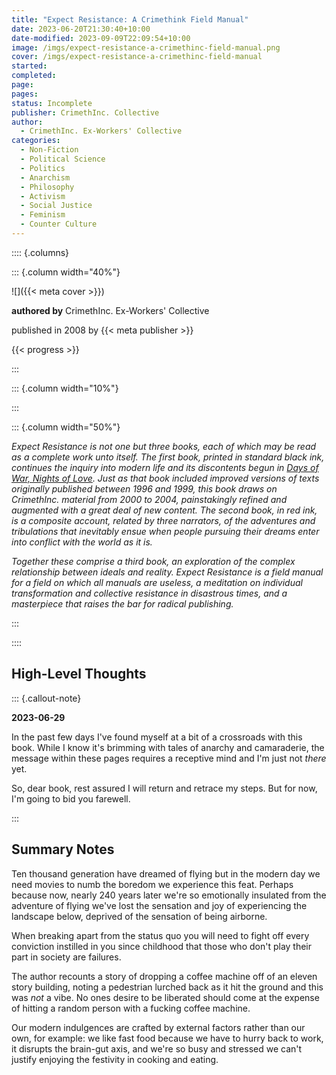 ```yaml
---
title: "Expect Resistance: A Crimethink Field Manual"
date: 2023-06-20T21:30:40+10:00
date-modified: 2023-09-09T22:09:54+10:00
image: /imgs/expect-resistance-a-crimethinc-field-manual.png
cover: /imgs/expect-resistance-a-crimethinc-field-manual
started: 
completed: 
page:
pages:
status: Incomplete
publisher: CrimethInc. Collective
author:
  - CrimethInc. Ex-Workers' Collective
categories:
  - Non-Fiction
  - Political Science
  - Politics
  - Anarchism
  - Philosophy
  - Activism
  - Social Justice
  - Feminism
  - Counter Culture
---
```


:::: {.columns}

::: {.column width="40%"}

![]({{< meta cover >}})

**authored by** CrimethInc. Ex-Workers' Collective

published in 2008 by {{< meta publisher >}}

{{< progress >}}

:::

::: {.column width="10%"}
<!-- empty column to create gap -->
:::

::: {.column width="50%"}

_Expect Resistance is not one but three books, each of which may be read as a complete work unto itself. The first book, printed in standard black ink, continues the inquiry into modern life and its discontents begun in _[Days of War, Nights of Love](https://crimethinc.com/books/days-of-war-nights-of-love)_. Just as that book included improved versions of texts originally published between 1996 and 1999, this book draws on CrimethInc. material from 2000 to 2004, painstakingly refined and augmented with a great deal of new content. The second book, in red ink, is a composite account, related by three narrators, of the adventures and tribulations that inevitably ensue when people pursuing their dreams enter into conflict with the world as it is._

_Together these comprise a third book, an exploration of the complex relationship between ideals and reality. _Expect Resistance_ is a field manual for a field on which all manuals are useless, a meditation on individual transformation and collective resistance in disastrous times, and a masterpiece that raises the bar for radical publishing._

:::

::::

## High-Level Thoughts

::: {.callout-note}

**2023-06-29**

In the past few days I've found myself at a bit of a crossroads with this book. While I know it's brimming with tales of anarchy and camaraderie, the message within these pages requires a receptive mind and I'm just not _there_ yet.

So, dear book, rest assured I will return and retrace my steps. But for now, I'm going to bid you farewell.

:::

## Summary Notes

Ten thousand generation have dreamed of flying but in the modern day we need movies to numb the boredom we experience this feat. Perhaps because now, nearly 240 years later we're so emotionally insulated from the adventure of flying we've lost the sensation and joy of experiencing the landscape below, deprived of the sensation of being airborne.

When breaking apart from the status quo you will need to fight off every conviction instilled in you since childhood that those who don't play their part in society are failures.

The author recounts a story of dropping a coffee machine off of an eleven story building, noting a pedestrian lurched back as it hit the ground and this was _not_ a vibe. No ones desire to be liberated should come at the expense of hitting a random person with a fucking coffee machine.

Our modern indulgences are crafted by external factors rather than our own, for example: we like fast food because we have to hurry back to work, it disrupts the brain-gut axis, and we're so busy and stressed we can't justify enjoying the festivity in cooking and eating.
